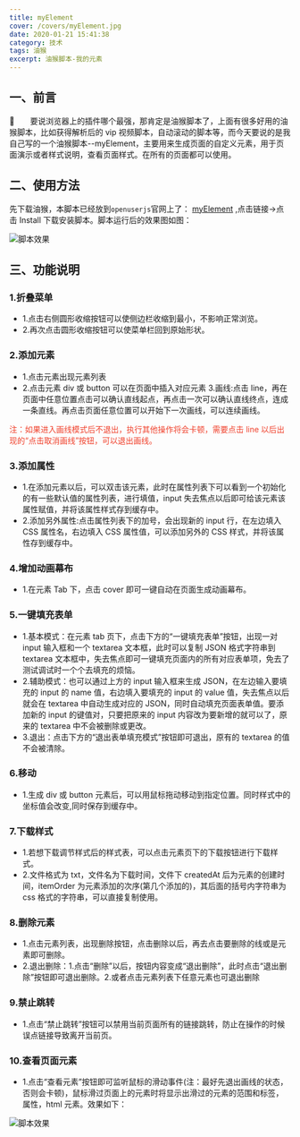 ```yaml
---
title: myElement
cover: /covers/myElement.jpg
date: 2020-01-21 15:41:38
category: 技术
tags: 油猴
excerpt: 油猴脚本-我的元素
---
```


## 一、前言

&emsp;&emsp;要说浏览器上的插件哪个最强，那肯定是油猴脚本了，上面有很多好用的油猴脚本，比如获得解析后的 vip 视频脚本，自动滚动的脚本等，而今天要说的是我自己写的一个油猴脚本--myElement，主要用来生成页面的自定义元素，用于页面演示或者样式说明，查看页面样式。在所有的页面都可以使用。

## 二、使用方法

先下载油猴，本脚本已经放到`openuserjs`官网上了： <a href="https://openuserjs.org/scripts/RuanXuSong/%E6%88%91%E7%9A%84%E5%85%83%E7%B4%A0">myElement</a> ,点击链接->点击 Install 下载安装脚本。脚本运行后的效果图如图：

![脚本效果](/images/posts/myElement/element.jpg)

## 三、功能说明

### 1.折叠菜单

- 1.点击右侧圆形收缩按钮可以使侧边栏收缩到最小，不影响正常浏览。
- 2.再次点击圆形收缩按钮可以使菜单栏回到原始形状。

### 2.添加元素

- 1.点击元素出现元素列表
- 2.点击元素 div 或 button 可以在页面中插入对应元素 3.画线:点击 line，再在页面中任意位置点击可以确认直线起点，再点击一次可以确认直线终点，连成一条直线。再点击页面任意位置可以开始下一次画线，可以连续画线。

<span style="color:#F0412C;">注：如果进入画线模式后不退出，执行其他操作将会卡顿，需要点击 line 以后出现的“点击取消画线”按钮，可以退出画线。</span>

### 3.添加属性

- 1.在添加元素以后，可以双击该元素，此时在属性列表下可以看到一个初始化的有一些默认值的属性列表，进行填值，input 失去焦点以后即可给该元素该属性赋值，并将该属性样式存到缓存中。
- 2.添加另外属性:点击属性列表下的加号，会出现新的 input 行，在左边填入 CSS 属性名，右边填入 CSS 属性值，可以添加另外的 CSS 样式，并将该属性存到缓存中。

### 4.增加动画幕布

- 1.在元素 Tab 下，点击 cover 即可一键自动在页面生成动画幕布。

### 5.一键填充表单

- 1.基本模式：在元素 tab 页下，点击下方的“一键填充表单”按钮，出现一对 input 输入框和一个 textarea 文本框，此时可以复制 JSON 格式字符串到 textarea 文本框中，失去焦点即可一键填充页面内的所有对应表单项，免去了测试调试时一个个去填充的烦恼。
- 2.辅助模式：也可以通过上方的 input 输入框来生成 JSON，在左边输入要填充的 input 的 name 值，右边填入要填充的 input 的 value 值，失去焦点以后就会在 textarea 中自动生成对应的 JSON，同时自动填充页面表单值。要添加新的 input 的键值对，只要把原来的 input 内容改为要新增的就可以了，原来的 textarea 中不会被删除或更改。
- 3.退出：点击下方的“退出表单填充模式”按钮即可退出，原有的 textarea 的值不会被清除。

### 6.移动

- 1.生成 div 或 button 元素后，可以用鼠标拖动移动到指定位置。同时样式中的坐标值会改变,同时保存到缓存中。

### 7.下载样式

- 1.若想下载调节样式后的样式表，可以点击元素页下的下载按钮进行下载样式。
- 2.文件格式为 txt，文件名为下载时间，文件下 createdAt 后为元素的创建时间，itemOrder 为元素添加的次序(第几个添加的)，其后面的括号内字符串为 css 格式的字符串，可以直接复制使用。

### 8.删除元素

- 1.点击元素列表，出现删除按钮，点击删除以后，再去点击要删除的线或是元素即可删除。
- 2.退出删除：1.点击“删除”以后，按钮内容变成“退出删除”，此时点击“退出删除”按钮即可退出删除。2.或者点击元素列表下任意元素也可退出删除

### 9.禁止跳转

- 1.点击“禁止跳转”按钮可以禁用当前页面所有的链接跳转，防止在操作的时候误点链接导致离开当前页。

### 10.查看页面元素

- 1.点击“查看元素”按钮即可监听鼠标的滑动事件(注：最好先退出画线的状态，否则会卡顿)，鼠标滑过页面上的元素时将显示出滑过的元素的范围和标签，属性，html 元素。效果如下：

![脚本效果](/images/posts/myElement/inspect.jpg)
